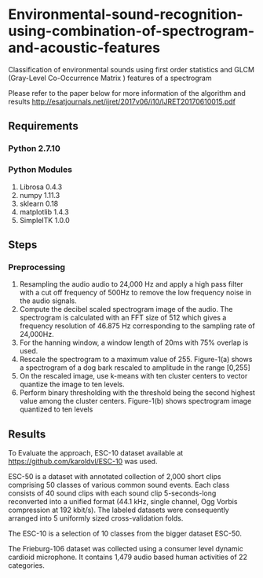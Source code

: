 # Environmental-sound-recognition-using-combination-of-spectrogram-and-acoustic-features
Classification of environmental sounds using first order statistics and GLCM (Gray-Level Co-Occurrence Matrix ) features of a spectrogram 

Please refer to the paper below for more information of the algorithm and results
http://esatjournals.net/ijret/2017v06/i10/IJRET20170610015.pdf

## Requirements

### Python 2.7.10

### Python Modules
1.  Librosa 0.4.3
2.  numpy 1.11.3
3.  sklearn 0.18
4.  matplotlib 1.4.3
5.  SimpleITK 1.0.0



## Steps 

### Preprocessing
1.  Resampling the audio audio to 24,000 Hz and apply a high pass filter with a cut off frequency of 500Hz to remove the low frequency noise in the audio signals. 
2.  Compute the decibel scaled spectrogram image of the audio. The spectrogram is calculated with an FFT size of 512 which gives a frequency resolution of 46.875 Hz corresponding to the sampling rate of 24,000Hz. 
3.  For the hanning window,  a window length of 20ms with 75% overlap is used. 
4.  Rescale the spectrogram to a maximum value of 255. Figure-1(a) shows a spectrogram of a dog bark rescaled to amplitude in the range [0,255]
5.  On the rescaled image, use k-means with ten cluster centers to vector quantize the image to ten levels. 
6.  Perform binary thresholding with the threshold being the second highest value among the cluster centers. Figure-1(b) shows spectrogram image quantized to ten levels



## Results
To Evaluate the approach, ESC-10 dataset available at https://github.com/karoldvl/ESC-10 was used.

ESC-50 is a dataset with annotated collection of 2,000 short clips comprising 50 classes of various common sound events. Each class consists of 40 sound clips with each sound clip 5-seconds-long reconverted into a unified format (44.1 kHz, single channel, Ogg Vorbis compression at 192 kbit/s). The labeled datasets were consequently arranged into 5 uniformly sized cross-validation folds.

The ESC-10 is a selection of 10 classes from the bigger dataset ESC-50.

The Frieburg-106 dataset was collected using a consumer level dynamic cardioid microphone. It contains 1,479 audio based human activities of 22 categories.


